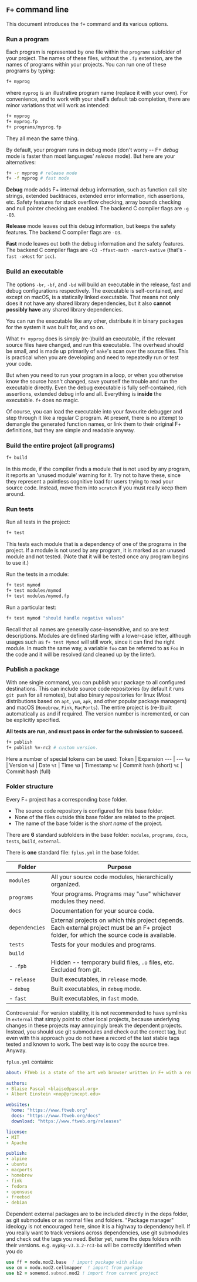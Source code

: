 ## `F+` command line

This document introduces the `f+` command and its various options.

### Run a program

Each program is represented by one file within the `programs` subfolder of your project. The names of these files, without the `.fp` extension, are the names of programs within your projects. You can run one of these programs by typing:
```sh
f+ myprog
```
where `myprog` is an illustrative program name (replace it with your own). For convenience, and to work with your shell's default tab completion, there are minor variations that will work as intended:
```sh
f+ myprog
f+ myprog.fp
f+ programs/myprog.fp
```
They all mean the same thing.

By default, your program runs in debug mode (don't worry -- F+ *debug* mode is faster than most languages' *release* mode). But here are your alternatives:
```sh
f+ -r myprog # release mode
f+ -f myprog # fast mode
```

**Debug** mode adds F+ internal debug information, such as function call site strings, extended backtraces, extended error information, rich assertions, etc. Safety features for stack overflow checking, array bounds checking and null pointer checking are enabled. The backend C compiler flags are `-g -O3`.

**Release** mode leaves out this debug information, but keeps the safety features. The backend C compiler flags are `-O3`.

**Fast** mode leaves out both the debug information and the safety features. The backend C compiler flags are `-O3 -ffast-math -march-native` (that's `-fast -xHost` for `icc`).

### Build an executable

The options `-br`, `-bf`, and `-bd` will build an executable in the release, fast and debug configurations respectively. The executable is self-contained, and except on macOS, is a statically linked executable. That means not only does it not have any shared library dependencies, but it also **cannot possibly have** any shared library dependencies.

You can run the executable like any other, distribute it in binary packages for the system it was built for, and so on.

What `f+ myprog` does is simply (re-)build an executable, if the relevant source files have changed, and run this executable. The overhead should be small, and is made up primarily of `make`'s scan over the source files. This is practical when you are developing and need to repeatedly run or test your code.

But when you need to run your program in a loop, or when you otherwise know the source hasn't changed, save yourself the trouble and run the executable directly. Even the debug executable is fully self-contained, rich assertions, extended debug info and all. Everything is **inside** the executable. `f+` does no magic.

Of course, you can load the executable into your favourite debugger and step through it like a regular C program. At present, there is no attempt to demangle the generated function names, or link them to their original F+ definitions, but they are simple and readable anyway.

### Build the entire project (all programs)
```sh
f+ build
```

In this mode, if the compiler finds a module that is not used by any program, it reports an 'unused module' warning for it. Try not to have these, since they represent a pointless cognitive load for users trying to read your source code. Instead, move them into `scratch` if you must really keep them around.

### Run tests

Run all tests in the project:
```sh
f+ test
```
This tests each module that is a dependency of one of the programs in the project. If a module is not used by any program, it is marked as an unused module and not tested. (Note that it will be tested once any program begins to use it.)

Run the tests in a module:

```sh
f+ test mymod
f+ test modules/mymod
f+ test modules/mymod.fp
```

Run a particular test:
```sh
f+ test mymod "should handle negative values"
```

Recall that all names are generally case-insensitive, and so are test descriptions. Modules are defined starting with a lower-case letter, although usages such as `f+ test Mymod` will still work, since it can  find the right module. In much the same way, a variable `foo` can be referred to as `Foo` in the code and it will be resolved (and cleaned up by the linter).

### Publish a package

With one single command, you can publish your package to all configured destinations. This can include source code repositories (by default it runs `git push` for all remotes), but also binary repositories for linux (Most distributions based on `apt`, `yum`, `apk`, and other popular package managers) and macOS (`Homebrew`, `Fink`, `MacPorts`). The entire project is (re-)built automatically as and if required. The version number is incremented, or can be explicitly specified.

**All tests are run, and must pass in order for the submission to succeed.**

```sh
f+ publish
f+ publish %v-rc2 # custom version.
```
Here a number of special tokens can be used:
Token | Expansion
---   | ---
`%v`  | Version
`%d`  | Date
`%t`  | Time
`%D`  | Timestamp
`%c`  | Commit hash (short)
`%C`  | Commit hash (full)

### Folder structure
Every F+ project has a corresponding base folder.
- The source code repository is configured for this base folder.
- None of the files outside this base folder are related to the project.
- The name of the base folder is the *short name* of the project.

There are **6** standard subfolders in the base folder: `modules`, `programs`, `docs`, `tests`, `build`, `external`.

There is **one** standard file: `fplus.yml` in the base folder.

Folder | Purpose
---    | ---
`modules`    | All your source code modules, hierarchically organized.
`programs` | Your programs. Programs may "`use`" whichever modules they need.
`docs` | Documentation for your source code.
`dependencies` | External projects on which this project depends. Each external project must be an F+ project folder, for which the source code is available.
`tests` | Tests for your modules and programs.
`build` |
- `.fpb` | Hidden -- temporary build files, `.o` files, etc. Excluded from git.
- `release` | Built executables, in `release` mode.
- `debug` | Built executables, in `debug` mode.
- `fast` | Built executables, in `fast` mode.

Controversial: For version stability, it is not recommended to have symlinks in `external` that simply point to other local projects, because underlying changes in these projects may annoyingly break the dependent projects. Instead, you should use git submodules and check out the correct tag, but even with this approach you do not have a record of the last stable tags tested and known to work. The best way is to copy the source tree. Anyway.

`fplus.yml` contains:

```yaml
about: FTWeb is a state of the art web browser written in F+ with a remarkably small memory footprint, blazing fast performance and latest web features for privacy and total user control over CSS, scripts, cookies, ads, tracking and hardware access.

authors:
- Blaise Pascal <blaise@pascal.org>
- Albert Einstein <nop@princept.edu>

websites:
  home: "https://www.ftweb.org"
  docs: "https://www.ftweb.org/docs"
  download: "https://www.ftweb.org/releases"

license:
- MIT
- Apache

publish:
- alpine
- ubuntu
- macports
- homebrew
- fink
- fedora
- opensuse
- freebsd
- debian
```

Dependent external packages are to be included directly in the deps folder, as git submodules or as normal files and folders. "Package manager" ideology is not encouraged here, since it is a highway to dependency hell. If you really want to track versions across dependencies, use git submodules and check out the tags you need. Better yet, name the deps folders with their versions. e.g. `mypkg-v3.3.2-rc3-b4` will be correctly identified when you do

```fortran
use ff = modu.mod2.base  ! import package with alias
use cm = modu.mod2.cellmapper  ! import from package
use b2 = somemod.submod.mod2 ! import from current project
```
